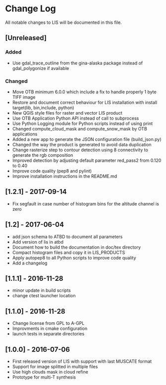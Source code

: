 # Change Log
All notable changes to LIS will be documented in this file.

## [Unreleased]

### Added
- Use gdal_trace_outline from the gina-alaska package instead of gdal_polygonize if available

### Changed
- Move OTB minimum 6.0.0 which include a fix to handle properly 1 byte TIFF image
- Restore and document correct behaviour for LIS installation with install target(lib, bin,include, python) 
- New QGIS style files for raster and vector LIS product
- Use OTB Application Python API instead of call to subprocess
- Use Python Logging module for Python scripts instead of using print
- Changed compute_cloud_mask and compute_snow_mask by OTB applications
- Added a new app to generate the JSON configuration file (build_json.py)
- Changed the way the product is generated to avoid data duplication
- Change rasterize step to contour detection using 8 connectivity to generate the rgb composition
- Improved detection by adjusting default parameter red_pass2 from 0.120 to 0.40
- Improve code quality (pep8 and pylint)
- Improve installation instructions in the README.md 

## [1.2.1] - 2017-09-14
- Fix segfault in case number of histogram bins for the altitude channel is zero 

## [1.2] - 2017-06-04
- add json schema to ATBD to document all parameters
- Add version of lis in atbd
- Document how to build the documentation in doc/tex directory
- Compact histogram files and copy it in LIS_PRODUCTS
- Apply autopep8 to all Python scripts to improve code quality
- Add a changelog

## [1.1.1] - 2016-11-28
- minor update in build scripts
- change ctest launcher location

## [1.1.0] - 2016-11-28
- Change license from GPL to A-GPL
- Improvments in cmake configuration
- launch tests in separate directories

## [1.0.0] - 2016-07-06
- First released version of LIS with support with last MUSCATE format
- Support for image splitted in multiple files
- Use high clouds mask in cloud refine
- Prototype for multi-T synthesis
